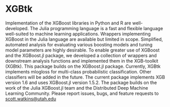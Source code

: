 # XGBtk
Implementation of the XGBoost libraries in Python and R are well-developed. The Julia programming language is a fast and flexible language well-suited to machine learning applications. Wrappers implementing XGBoost in the Julia language are available but limited in scope. Simplified, automated analysis for evaluating various boosting models and tuning model parameters are highly desirable. To enable greater use of XGBoost and the XGBoost.jl package, we developed a collection of wrappers and downstream analysis functions and implemented them in the XGB-toolkit (XGBtk). This package builds on the XGBoost.jl package. Currently, XGBtk implements mlogloss for multi-class probabilistic classification. Other classifiers will be added in the future. The current package implements XGB version 1.6 and uses XGBoost.jl version 1.5.2. The package builds on the work of the Julia XGBoost.jl team and the Distributed Deep Machine Learning Community. Please report issues, bugs, and feature requests to scott.watkins@utah.edu
